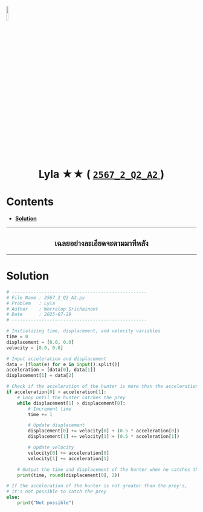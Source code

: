<p align="left">
  <a href="../../README.md">
    <img src="../../../../Z99-OTHERS/00-common/00-back.png" style="width:10%">
  </a>
</p>

<div align="center">
  <h1>
    Lyla ★★ (
      <a href="https://drive.google.com/file/d/1GhTOX-xn20MxpVoo8Q9_AnJzXfbU0CWA/view?usp=sharing">
        <code>2567_2_Q2_A2</code>
      </a>
    )
  </h1>
</div>

# Contents

-   [**Solution**](#solution)

---

<div align="center">
  <h2>เฉลยอย่างละเอียดจะตามมาทีหลัง</h2>
</div>

---

# Solution

```python
# --------------------------------------------------
# File Name : 2567_2_Q2_A2.py
# Problem   : Lyla
# Author    : Worralop Srichainont
# Date      : 2025-07-29
# --------------------------------------------------

# Initializing time, displacement, and velocity variables
time = 0
displacement = [0.0, 0.0]
velocity = [0.0, 0.0]

# Input acceleration and displacement
data = [float(e) for e in input().split()]
acceleration = [data[0], data[1]]
displacement[1] = data[2]

# Check if the acceleration of the hunter is more than the acceleration of the prey
if acceleration[0] > acceleration[1]:
    # Loop until the hunter catches the prey
    while displacement[1] > displacement[0]:
        # Increment time
        time += 1

        # Update displacement
        displacement[0] += velocity[0] + (0.5 * acceleration[0])
        displacement[1] += velocity[1] + (0.5 * acceleration[1])

        # Update velocity
        velocity[0] += acceleration[0]
        velocity[1] += acceleration[1]

    # Output the time and displacement of the hunter when he catches the prey
    print(time, round(displacement[0], 2))

# If the acceleration of the hunter is not greater than the prey's,
# it's not possible to catch the prey
else:
    print("Not possible")
```
